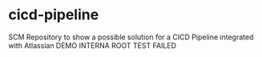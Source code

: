 # cicd-pipeline
SCM Repository to show a possible solution for a CICD Pipeline integrated with Atlassian
DEMO INTERNA ROOT TEST FAILED